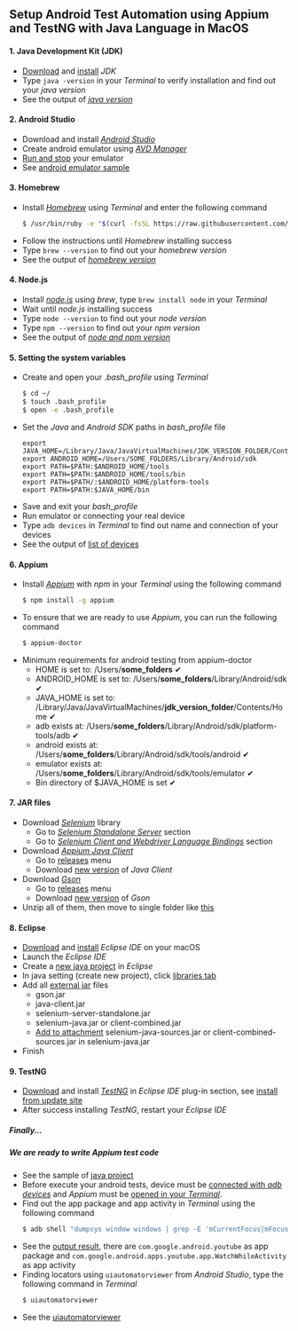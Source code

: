 ## Setup Android Test Automation using **Appium** and **TestNG** with Java Language in MacOS

#### 1. Java Development Kit (JDK)
* [Download](https://www.oracle.com/technetwork/java/javase/downloads/index.html) and [install](https://docs.oracle.com/javase/10/install/installation-jdk-and-jre-macos.htm#JSJIG-GUID-F575EB4A-70D3-4AB4-A20E-DBE95171AB5F) *JDK*
* Type `java -version` in your *Terminal* to verify installation and find out your *java version*
* See the output of *[java version](https://prnt.sc/p8zd7s)*

#### 2. Android Studio
* Download and install *[Android Studio](https://developer.android.com/studio)*
* Create android emulator using *[AVD Manager](https://developer.android.com/studio/run/managing-avds#createavd)*
* [Run and stop](https://developer.android.com/studio/run/managing-avds#emulator) your emulator
* See [android emulator sample](https://prnt.sc/p8zeq8)

#### 3. Homebrew
* Install *[Homebrew](https://brew.sh/)* using *Terminal* and enter the following command
    ```sh
    $ /usr/bin/ruby -e "$(curl -fsSL https://raw.githubusercontent.com/Homebrew/install/master/install)"
    ```
* Follow the instructions until *Homebrew* installing success
* Type `brew --version` to find out your *homebrew version*
* See the output of *[homebrew version](https://prnt.sc/p8zgxb)*

#### 4. Node.js
* Install *[node.js](https://nodejs.org/)* using *brew*, type `brew install node` in your *Terminal*
* Wait until *node.js* installing success
* Type `node --version` to find out your *node version*
* Type `npm --version` to find out your *npm version*
* See the output of *[node and npm version](https://prnt.sc/p8zkyz)*

#### 5. Setting the system variables
* Create and open your *.bash_profile* using *Terminal*
    ```sh
    $ cd ~/
    $ touch .bash_profile
    $ open -e .bash_profile
    ```
* Set the *Java* and *Android SDK* paths in *bash_profile* file
    ```
    export JAVA_HOME=/Library/Java/JavaVirtualMachines/JDK_VERSION_FOLDER/Contents/Home
    export ANDROID_HOME=/Users/SOME_FOLDERS/Library/Android/sdk
    export PATH=$PATH:$ANDROID_HOME/tools
    export PATH=$PATH:$ANDROID_HOME/tools/bin
    export PATH=$PATH/:$ANDROID_HOME/platform-tools
    export PATH=$PATH:$JAVA_HOME/bin
    ```
* Save and exit your *bash_profile*
* Run emulator or connecting your real device
* Type `adb devices` in *Terminal* to find out name and connection of your devices
* See the output of [list of devices](https://prnt.sc/p8sfi7)

#### 6. Appium
* Install *[Appium](http://appium.io/)* with *npm* in your *Terminal* using the following command
    ```sh
    $ npm install -g appium
    ```
* To ensure that we are ready to use *Appium*, you can run the following command
    ```sh
    $ appium-doctor
    ```
* Minimum requirements for android testing from appium-doctor
    * HOME is set to: /Users/**some_folders** ✔ 
    * ANDROID_HOME is set to: /Users/**some_folders**/Library/Android/sdk ✔ 
    * JAVA_HOME is set to: /Library/Java/JavaVirtualMachines/**jdk_version_folder**/Contents/Home ✔
    * adb exists at: /Users/**some_folders**/Library/Android/sdk/platform-tools/adb ✔
    * android exists at: /Users/**some_folders**/Library/Android/sdk/tools/android ✔
    * emulator exists at: /Users/**some_folders**/Library/Android/sdk/tools/emulator ✔
    * Bin directory of $JAVA_HOME is set ✔ 

#### 7. JAR files
* Download *[Selenium](https://www.seleniumhq.org/)* library
    * Go to *[Selenium Standalone Server](https://prnt.sc/p8o4a3)* section
    * Go to *[Selenium Client and Webdriver Language Bindings](https://prnt.sc/p8o509)* section
* Download *[Appium Java Client](https://github.com/appium/java-client)*
    * Go to [releases](https://prnt.sc/p8o7kk) menu
    * Download [new version](https://prnt.sc/p8o7xw) of *Java Client*
* Download *[Gson](https://github.com/google/gson)*
    * Go to [releases](https://prnt.sc/p8oc4o) menu
    * Download [new version](https://prnt.sc/p8ocfo) of *Gson*
* Unzip all of them, then move to single folder like [this](https://prnt.sc/p8rtba)

#### 8. Eclipse
* [Download](https://www.eclipse.org/) and [install](https://www.eclipse.org/downloads/packages/installer) *Eclipse IDE* on your macOS
* Launch the *Eclipse IDE*
* Create a [new java project](https://www.wikihow.com/Create-a-New-Java-Project-in-Eclipse) in *Eclipse*
* In java setting (create new project), click [libraries tab](https://prnt.sc/p930k1)
* Add all [external jar](https://prnt.sc/p931ea) files
    * gson.jar
    * java-client.jar
    * selenium-server-standalone.jar
    * selenium-java.jar or client-combined.jar
    * [Add to attachment](https://prnt.sc/p8rzth) selenium-java-sources.jar or client-combined-sources.jar in selenium-java.jar
* Finish

#### 9. TestNG
* [Download](https://testng.org/doc/download.html) and install *[TestNG](https://testng.org/)* in *Eclipse IDE* plug-in section, see [install from update site](https://prnt.sc/p8s46r)
* After success installing *TestNG*, restart your *Eclipse IDE*



##### Finally...
##### We are ready to write **Appium** test code
* See the sample of [java project](https://prnt.sc/p93bpc)
* Before execute your android tests, device must be [connected with *adb devices*](https://prnt.sc/p8sfi7) and *Appium* must be [opened in your *Terminal*](https://prnt.sc/p8smzt).
* Find out the app package and app activity in *Terminal* using the following command
    ```sh
    $ adb shell "dumpsys window windows | grep -E 'mCurrentFocus|mFocusApp'"
    ```
* See the [output result](https://prnt.sc/p8stgo), there are `com.google.android.youtube` as app package and `com.google.android.apps.youtube.app.WatchWhileActivity` as app activity
* Finding locators using `uiautomatorviewer` from *Android Studio*, type the following command in *Terminal*
    ```sh
    $ uiautomatorviewer
    ```
* See the [uiautomatorviewer](https://prnt.sc/p9435x)
